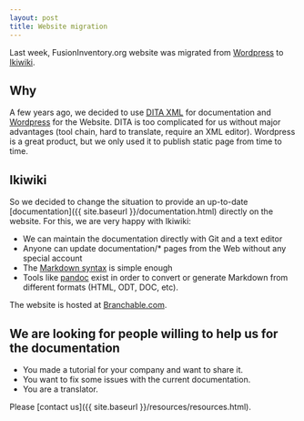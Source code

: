 ```yaml
---
layout: post
title: Website migration
---
```


Last week, FusionInventory.org website was migrated from
[Wordpress](http://www.wordpress.com) to [Ikiwiki](http://www.ikiwiki.info).

## Why

A few years ago, we decided to use [DITA
XML](http://en.wikipedia.org/wiki/Darwin_Information_Typing_Architecture) for
documentation and
[Wordpress](http://www.wordpress.org) for the Website. DITA is too
complicated for us
without major advantages (tool chain, hard to translate, require an XML
editor).
Wordpress is a great product, but we only used it to publish
static page from time to
time.

## Ikiwiki

So we decided to change the situation to provide an up-to-date
[documentation]({{ site.baseurl }}/documentation.html)
directly on the website. For this, we are very happy with Ikiwiki:

* We can maintain the documentation directly with Git and a text editor
* Anyone can update documentation/* pages from the Web without any
special account
* The [Markdown syntax](ikiwiki/formatting) is simple enough
* Tools like [pandoc](http://johnmacfarlane.net/pandoc/) exist in order to
convert or generate Markdown
from different formats (HTML, ODT, DOC, etc).

The website is hosted at [Branchable.com](http://www.branchable.com/).

## We are looking for people willing to help us for the documentation

* You made a tutorial for your company and want to share it.
* You want to fix some issues with the current documentation.
* You are a translator.

Please [contact us]({{ site.baseurl }}/resources/resources.html).
